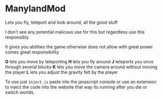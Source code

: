 # ManylandMod
 Lets you fly, teleport and look around, all the good stuff
 
 I don't see any potential malicous use for this but regardless use this responsibly
 
 It gives you abilities the game otherwise does not allow with great power comes great responsibility
 
 **G** lets you move by teleporting
 **H** lets you fly around
 **J** teleports you once through several blocks
 **K** lets you move the camera around without moving the player
 **L** lets you adjust the gravity felt by the player

To use just `inject.js` paste into the javascript console or use an extension to inject the code into the website that way its running after you die or switch worlds.